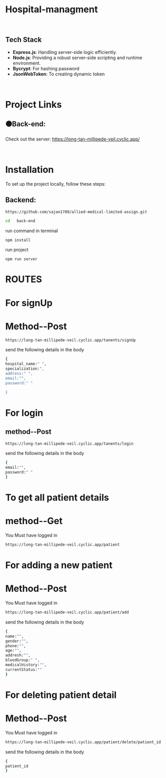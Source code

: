 # Hospital-managment #

<br>

## Tech Stack


- **Express.js**: Handling server-side logic efficiently.
- **Node.js**: Providing a robust server-side scripting and runtime environment.
- **Bycrypt**: For hashing password
- **JsonWebToken**: To creating dynamic token

<br>


# Project Links 


## ⚫Back-end:

Check out the server: https://long-tan-millipede-veil.cyclic.app/

<br>


# Installation
To set up the project locally, follow these steps:

## Backend:

```bash
https://github.com/sajan1789/allied-medical-limited-assign.git
```

```bash
cd   back-end
```

run command in terminal
```
npm install
```

run project
```
npm run server
```
# ROUTES #
# For signUp 

# Method--Post
```bash
https://long-tan-millipede-veil.cyclic.app/tanents/signUp
```
send the following details in the body
```bash
{
hospital_name:" ",
specialization:",
address:" ",
email:"",
password:" "

}
```
# For login
## method--Post
```bash
https://long-tan-millipede-veil.cyclic.app/tanents/login
```
send the following details in the body
```bash
{
email:"",
password:" "
}
```
# To get all patient details

# method--Get
You Must have logged in
```bash
https://long-tan-millipede-veil.cyclic.app/patient
```
# For adding a new patient

# Method--Post
You Must have logged in
```bash
https://long-tan-millipede-veil.cyclic.app/patient/add
```
send the following details in the body
```bash
{
name:"",
gender:"",
phone:"",
age:"",
addresh:"",
bloodGroup:" ",
medicalHistory:"",
currentStatus:""
}
```
# For deleting patient detail

# Method--Post
You Must have logged in
```bash
https://long-tan-millipede-veil.cyclic.app/patient/delete/patient_id
```
send the following details in the body
```bash
{
patient_id
}
```



